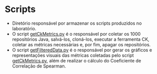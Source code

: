 
# Scripts


- Diretório responsável por armazenar os scripts produzidos no laboratório.
- O script [getCkMetrics.py](https://github.com/NikolasLouret/lab-experimentacao-software-02/blob/main/scripts/getCkMetricks.py) é o responsável por coletar os 1000 repositórios Java, salvá-los, cloná-los, executar a ferramenta CK, coletar as métricas necessárias e, por fim, apagar os repositórios.
- O script [getFilteredData.py](https://github.com/NikolasLouret/lab-experimentacao-software-02/blob/main/scripts/getFilteredData.py) é o responsável por gerar os gráficos e representações visuais das métricas coletadas pelo script [getCkMetrics.py](https://github.com/NikolasLouret/lab-experimentacao-software-02/blob/main/scripts/getCkMetricks.py), além de realizar o cálculo do Coeficiente de Correlação de Spearman.
